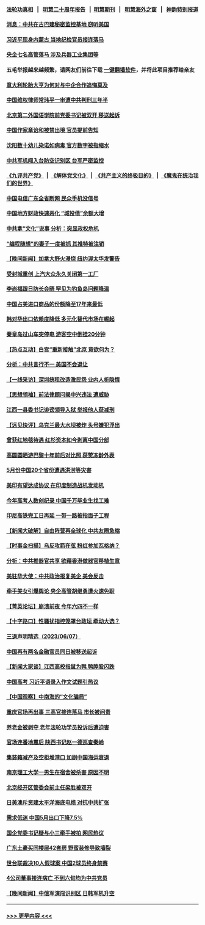 #### [法轮功真相](https://github.com/gfw-breaker/truth/blob/master/README.md?t=0) &nbsp;&nbsp;|&nbsp;&nbsp; [明慧二十周年报告](https://github.com/gfw-breaker/mh-reports/blob/master/README.md?t=0) &nbsp;&nbsp;|&nbsp;&nbsp;[明慧期刊](https://github.com/gfw-breaker/mh-qikan) &nbsp;&nbsp;|&nbsp;&nbsp; [明慧海外之窗](https://github.com/gfw-breaker/mh-news/blob/master/README.md?t=0) &nbsp;&nbsp;|&nbsp;&nbsp; [神韵特别报道](https://github.com/gfw-breaker/mh-news/blob/master/shenyun.md?t=0)
#### [消息：中共在古巴建秘密监控基地 窃听美国](../pages/nsc413/n14012551.md?t=06090044) 
#### [习近平现身内蒙古 当地纪检官员接连落马](../pages/nsc413/n14012533.md?t=06090044) 
#### [央企七名高管落马 涉及兵器工业集团等](../pages/nsc413/n14012419.md?t=06090044) 
#### 五毛举报越来越频繁，请网友们前往下载 [一键翻墙软件](https://github.com/gfw-breaker/ssr-accounts)，并将此项目推荐给亲友
#### [意大利轮胎大亨为何对与中企合作追悔莫及](../pages/nsc413/n14011825.md?t=06090044) 
#### [中国维权律师常玮平一审遭中共判刑三年半](../pages/nsc413/n14012333.md?t=06090044) 
#### [北京第二外国语学院前党委书记被双开 移送起诉](../pages/nsc413/n14012300.md?t=06090044) 
#### [中国作家章诒和被禁出境 官员提前告知](../pages/nsc413/n14012363.md?t=06090044) 
#### [沈阳数十幼儿染诺如病毒 官方数字被指缩水](../pages/nsc413/n14012362.md?t=06090044) 
#### [中共军机闯入台防空识别区 台军严密监控](../pages/nsc413/n14012349.md?t=06090044) 
#### [《九评共产党》](https://github.com/begood0513/9ping.md/blob/master/README.md) &nbsp;|&nbsp; [《解体党文化》](../../../../jtdwh.md/blob/master/README.md)  &nbsp;|&nbsp; [《共产主义的终极目的》](../../../../gczydzjmd.md/blob/master/README.md) &nbsp;|&nbsp; [《魔鬼在统治我们的世界》](../../../../mgztzwmdsj.md/blob/master/README.md) 
#### [中国电信广东全省断网 民众手机没信号​​​](../pages/nsc413/n14012268.md?t=06090044) 
#### [中国地方财政快速恶化 “城投债”余额大增](../pages/nsc413/n14012242.md?t=06090044) 
#### [中共拿“文化”说事 分析：突显政权危机](../pages/nsc413/n14012227.md?t=06090044) 
#### [“编程随想”的妻子一度被抓 其推特被注销](../pages/nsc413/n14012165.md?t=06090044) 
#### [【晚间新闻】加拿大野火漫烧 纽约渥太华发警告](../pages/nsc413/n14012288.md?t=06090044) 
#### [受封城重创 上汽大众永久关闭第一工厂](../pages/nsc413/n14012226.md?t=06090044) 
#### [李尚福跟日防长会晤 罕见为钓鱼岛问题降温](../pages/nsc413/n14011964.md?t=06090044) 
#### [中国占美进口商品的份额降至17年来最低](../pages/nsc413/n14012106.md?t=06090044) 
#### [韩对华出口依赖度降低 多元化替代市场在崛起](../pages/nsc413/n14012132.md?t=06090044) 
#### [秦皇岛过山车突停电 游客空中倒挂20分钟](../pages/nsc413/n14012109.md?t=06090044) 
#### [【热点互动】白宫“重新接触”北京 意欲何为？](../pages/nsc413/n14011960.md?t=06090044) 
#### [分析：中共言行不一 美国不会退让](../pages/nsc413/n14011970.md?t=06090044) 
#### [【一线采访】深圳统租改造激民怨 业内人析隐情](../pages/nsc413/n14012019.md?t=06090044) 
#### [【思想领袖】前法律顾问揭中兴违法 遭威胁](../pages/nsc413/n14001882.md?t=06090044) 
#### [江西一县委书记诽谤领导入狱 举报他人获减刑](../pages/nsc413/n14011969.md?t=06090044) 
#### [【远见快评】乌克兰最大水坝被炸 头号嫌犯浮出](../pages/nsc413/n14011953.md?t=06090044) 
#### [曾获红地毯待遇 红杉资本如今剥离中国分部](../pages/nsc413/n14011934.md?t=06090044) 
#### [高圆圆晒游巴黎十年前后对比照 获赞冻龄外表](../pages/nsc413/n14011937.md?t=06090044) 
#### [5月份中国20个省份遭遇洪涝等灾害](../pages/nsc413/n14011918.md?t=06090044) 
#### [美印有望达成协议 在印度制造战机发动机](../pages/nsc413/n14011844.md?t=06090044) 
#### [今年高考人数创纪录 中国千万毕业生找工难](../pages/nsc413/n14011922.md?t=06090044) 
#### [印尼高铁完工日再延 一带一路被指面子工程](../pages/nsc413/n14011899.md?t=06090044) 
#### [【新闻大破解】自由阵营再全球化 中共友圈急缩](../pages/nsc413/n14011813.md?t=06090044) 
#### [【时事金扫描】乌反攻箭在弦 粉红参加瓦格纳？](../pages/nsc413/n14011788.md?t=06090044) 
#### [分析：中共推器官共享 欲藉香港做器官移植生意](../pages/nsc413/n14011721.md?t=06090044) 
#### [美驻华大使：中共政治报复美企 美会反击](../pages/nsc413/n14011843.md?t=06090044) 
#### [牵手美女引爆舆论 央企高管胡继勇遭火速免职](../pages/nsc413/n14011875.md?t=06090044) 
#### [【菁英论坛】崩溃前夜 今年六四不一样](../pages/nsc413/n14011950.md?t=06090044) 
#### [【十字路口】性骚扰指控笼罩台政坛 牵动大选？](../pages/nsc413/n14011774.md?t=06090044) 
#### [三退声明精选（2023/06/07）](../pages/nsc413/n14011855.md?t=06090044) 
#### [中国再有两名金融官员同日被移送起诉](../pages/nsc413/n14011594.md?t=06090044) 
#### [【新闻大家谈】江西高校指鼠为鸭 鸭脖股闪跌](../pages/nsc413/n14011770.md?t=06090044) 
#### [中国高考 习近平语录入作文试题引热议](../pages/nsc413/n14011676.md?t=06090044) 
#### [【中国观察】中南海的“文化骗局”](../pages/nsc413/n14011551.md?t=06090044) 
#### [重庆官场再出事 三高官接连落马 市长被问责](../pages/nsc413/n14011532.md?t=06090044) 
#### [养老金被剥夺 老年法轮功学员投诉后遭迫害](../pages/nsc413/n14011154.md?t=06090044) 
#### [官场连番地震后 陕西书记赵一德巡查秦岭](../pages/nsc413/n14011618.md?t=06090044) 
#### [集装箱减产及空柜堆港口 加剧中国海运衰退](../pages/nsc413/n14011568.md?t=06090044) 
#### [南京理工大学一男生在宿舍被杀害 原因不明](../pages/nsc413/n14011621.md?t=06090044) 
#### [北京经开区管委会前主任梁胜被双开](../pages/nsc413/n14011625.md?t=06090044) 
#### [日美澳斥资建太平洋海底电缆 对抗中共扩张](../pages/nsc413/n14011616.md?t=06090044) 
#### [需求低迷 中国5月出口下降7.5%](../pages/nsc413/n14011567.md?t=06090044) 
#### [国企党委书记疑与小三牵手被拍 网民热议](../pages/nsc413/n14011615.md?t=06090044) 
#### [广东土豪买同楼层42套房 野蛮装修导致墙裂](../pages/nsc413/n14011548.md?t=06090044) 
#### [世台联裁决10人假球案 中国2球员终身禁赛](../pages/nsc413/n14011243.md?t=06090044) 
#### [4公司董事接连病亡 不到六旬均为中共党员](../pages/nsc413/n14010706.md?t=06090044) 
#### [【晚间新闻】中俄军演闯识别区 日韩军机升空](../pages/nsc413/n14011561.md?t=06090044) 

----
#### [ >>> 更早内容 <<< ](../indexes/nsc413-earlier.md)
